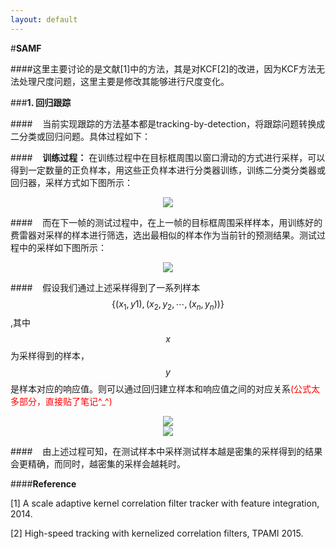 ```yaml
---
layout: default
---
```


#**SAMF**

####这里主要讨论的是文献[1]中的方法，其是对KCF[2]的改进，因为KCF方法无法处理尺度问题，这里主要是修改其能够进行尺度变化。

###**1. 回归跟踪**

####&nbsp;&nbsp;&nbsp;&nbsp;当前实现跟踪的方法基本都是tracking-by-detection，将跟踪问题转换成二分类或回归问题。具体过程如下：


####&nbsp;&nbsp;&nbsp;&nbsp;**训练过程：** 在训练过程中在目标框周围以窗口滑动的方式进行采样，可以得到一定数量的正负样本，用这些正负样本进行分类器训练，训练二分类分类器或回归器，采样方式如下图所示：

<div style="text-align: center">
<img src="../Images/SAMF1.png">
</div>

####&nbsp;&nbsp;&nbsp;&nbsp;而在下一帧的测试过程中，在上一帧的目标框周围采样样本，用训练好的费雷器对采样的样本进行筛选，选出最相似的样本作为当前针的预测结果。测试过程中的采样如下图所示：

<div style= "text-align:center">
<img src = "../Images/SAMF2.png">
</div>

####&nbsp;&nbsp;&nbsp;&nbsp;假设我们通过上述采样得到了一系列样本$$\{(x_{1}, y{1}), (x_{2}, y_{2}, \cdots, (x_{n}, y_{n}))\}$$,其中$$x$$为采样得到的样本，$$y$$是样本对应的响应值。则可以通过回归建立样本和响应值之间的对应关系<font color = "red">(公式太多部分，直接贴了笔记^_^)</font>

<div style= "text-align:center">
<img src = "../Images/SAMF32.jpg">
</div>
<div style= "text-align:center">
<img src = "../Images/SAMF4.jpg">
</div>





####&nbsp;&nbsp;&nbsp;&nbsp;由上述过程可知，在测试样本中采样测试样本越是密集的采样得到的结果会更精确，而同时，越密集的采样会越耗时。




####**Reference**

[1] A scale adaptive kernel correlation filter tracker with feature integration, 2014.

[2] High-speed tracking with kernelized correlation filters, TPAMI 2015.